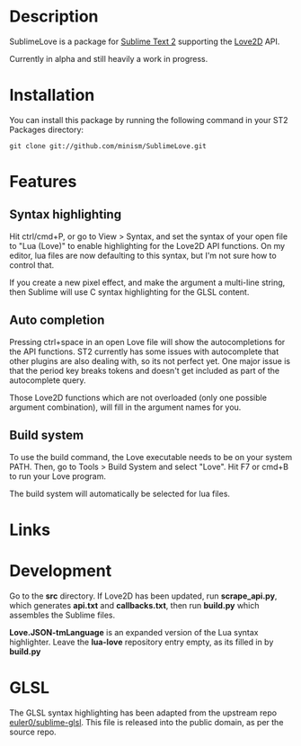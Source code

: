 Description
===========

SublimeLove is a package for [Sublime Text 2](http://www.sublimetext.com/2) supporting the [Love2D](http://love2d.org) API.

Currently in alpha and still heavily a work in progress.

Installation
============

You can install this package by running the following command in your ST2 Packages directory:
    
    git clone git://github.com/minism/SublimeLove.git

Features
========

Syntax highlighting
-------------------
Hit ctrl/cmd+P, or go to View > Syntax, and set the syntax of your open file to "Lua (Love)" to enable highlighting for the Love2D API functions.  On my editor, lua files are now defaulting to this syntax, but I'm not sure how to control that.

If you create a new pixel effect, and make the argument a multi-line string, then Sublime will use C syntax highlighting for the GLSL content.

Auto completion
---------------
Pressing ctrl+space in an open Love file will show the autocompletions for the API functions.  ST2 currently has some issues with autocomplete that other plugins are also dealing with, so its not perfect yet.  One major issue is that the period key breaks tokens and doesn't get included as part of the autocomplete query.

Those Love2D functions which are not overloaded (only one possible argument combination), will fill in the argument names for you.

Build system
------------
To use the build command, the Love executable needs to be on your system PATH.  Then, go to Tools > Build System and select "Love".  Hit F7 or cmd+B to run your Love program.

The build system will automatically be selected for lua files.

Links
=====

Development
===========
Go to the **src** directory. If Love2D has been updated, run **scrape_api.py**, which generates **api.txt** and **callbacks.txt**, then run **build.py** which assembles the Sublime files.

**Love.JSON-tmLanguage** is an expanded version of the Lua syntax highlighter. Leave the **lua-love** repository entry empty, as its filled in by **build.py**

GLSL
====
The GLSL syntax highlighting has been adapted from the upstream repo [euler0/sublime-glsl](https://github.com/euler0/sublime-glsl). This file is released into the public domain, as per the source repo.
